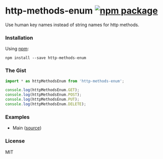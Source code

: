 # http-methods-enum [![npm package][npm-badge]][npm]

[npm-badge]: https://badge.fury.io/js/http-methods-enum.svg
[npm]: https://www.npmjs.org/package/http-methods-enum

Use human key names instead of string names for http methods.

### Installation

Using [npm](https://www.npmjs.com/):

```
npm install --save http-methods-enum
```

### The Gist

```javascript
import * as httpMethodsEnum from 'http-methods-enum';

console.log(httpMethodsEnum.GET);
console.log(httpMethodsEnum.POST);
console.log(httpMethodsEnum.PUT);
console.log(httpMethodsEnum.DELETE);
```

### Examples

* Main ([source](https://github.com/opensource-cards/http-methods-enum/tree/master/examples/main))

### License

MIT
